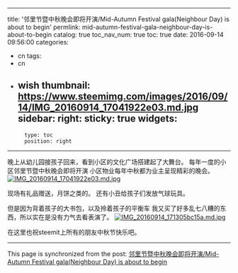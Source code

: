 
---
title: '邻里节暨中秋晚会即将开演/Mid-Autumn Festival gala(Neighbour Day) is about to begin'
permlink: mid-autumn-festival-gala-neighbour-day-is-about-to-begin
catalog: true
toc_nav_num: true
toc: true
date: 2016-09-14 09:56:00
categories:
- cn
tags:
- cn
- wish
thumbnail: https://www.steemimg.com/images/2016/09/14/IMG_20160914_17041922e03.md.jpg
sidebar:
    right:
        sticky: true
widgets:
    -
        type: toc
        position: right
---


晚上从幼儿园接孩子回来，看到小区的文化广场搭建起了大舞台。
每年一度的小区邻里节暨中秋晚会即将开演
小区物业每年中秋都为业主呈现精彩的晚会。
[![IMG_20160914_17041922e03.md.jpg](https://www.steemimg.com/images/2016/09/14/IMG_20160914_17041922e03.md.jpg)](https://www.steemimg.com/image/1HqgT)

现场有礼品赠送，月饼之类的。
还有小丑给孩子们发放气球玩具。

但是因为背着孩子的大书包，以及拎着孩子的平衡车
我又买了好多乱七八糟的东西，所以实在是没有力气去看表演了。
[![IMG_20160914_171305bc15a.md.jpg](https://www.steemimg.com/images/2016/09/14/IMG_20160914_171305bc15a.md.jpg)](https://www.steemimg.com/image/1HC9a)



在这里也祝steemit上所有的朋友中秋节快乐吧。

- - -

This page is synchronized from the post: [邻里节暨中秋晚会即将开演/Mid-Autumn Festival gala(Neighbour Day) is about to begin](https://steemit.com/@oflyhigh/mid-autumn-festival-gala-neighbour-day-is-about-to-begin)
